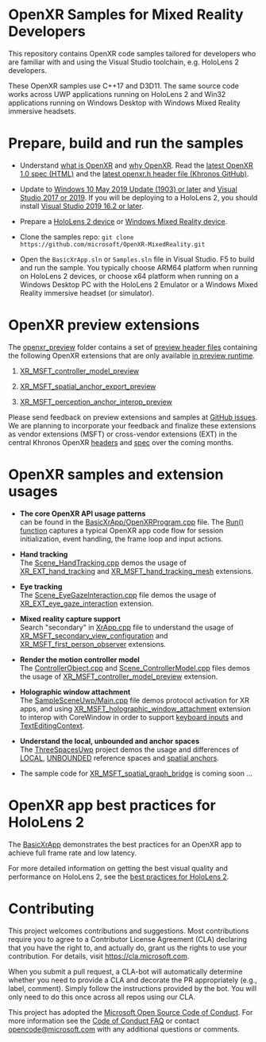 # OpenXR Samples for Mixed Reality Developers

This repository contains OpenXR code samples tailored for developers who are familiar with and using the Visual Studio toolchain, e.g. HoloLens 2 developers.

These OpenXR samples use C++17 and D3D11. The same source code works across UWP applications running on HoloLens 2 and Win32 applications running on Windows Desktop with Windows Mixed Reality immersive headsets.

# Prepare, build and run the samples

- Understand [what is OpenXR](https://docs.microsoft.com/windows/mixed-reality/openxr#what-is-openxr)
and [why OpenXR](https://docs.microsoft.com/windows/mixed-reality/openxr#why-openxr).
Read the [latest OpenXR 1.0 spec (HTML)](https://www.khronos.org/registry/OpenXR/specs/1.0/html/xrspec.html)
and the [latest openxr.h header file (Khronos GitHub)](https://github.com/KhronosGroup/OpenXR-SDK/blob/master/include/openxr/openxr.h).

- Update to [Windows 10 May 2019 Update (1903) or later](https://www.microsoft.com/software-download/windows10)
and [Visual Studio 2017 or 2019](https://visualstudio.microsoft.com/downloads/).
If you will be deploying to a HoloLens 2, you should install [Visual Studio 2019 16.2 or later](https://visualstudio.microsoft.com/downloads/).

- Prepare a [HoloLens 2 device](https://docs.microsoft.com/windows/mixed-reality/openxr#getting-started-with-openxr-for-hololens-2)
or [Windows Mixed Reality device](https://docs.microsoft.com/windows/mixed-reality/openxr#getting-started-with-openxr-for-windows-mixed-reality-headsets).

- Clone the samples repo: `git clone https://github.com/microsoft/OpenXR-MixedReality.git`

- Open the `BasicXrApp.sln` or `Samples.sln` file in Visual Studio. F5 to build and run the sample.
You typically choose ARM64 platform when running on HoloLens 2 devices,
or choose x64 platform when running on a Windows Desktop PC with the HoloLens 2 Emulator or a Windows Mixed Reality immersive headset (or simulator).

# OpenXR preview extensions

The [openxr_preview](https://github.com/microsoft/OpenXR-MixedReality/tree/master/openxr_preview) folder contains a set of [preview header files](https://github.com/microsoft/OpenXR-MixedReality/tree/master/openxr_preview/include/openxr) containing the following OpenXR extensions that are only available [in preview runtime](http://aka.ms/openxr-preview).

1. [XR_MSFT_controller_model_preview](https://microsoft.github.io/OpenXR-MixedReality/openxr_preview/specs/openxr.html#XR_MSFT_controller_model_preview)

1. [XR_MSFT_spatial_anchor_export_preview](https://microsoft.github.io/OpenXR-MixedReality/openxr_preview/specs/openxr.html#XR_MSFT_spatial_anchor_export_preview)

1. [XR_MSFT_perception_anchor_interop_preview](https://microsoft.github.io/OpenXR-MixedReality/openxr_preview/specs/openxr.html#XR_MSFT_perception_anchor_interop_preview)

Please send feedback on preview extensions and samples at [GitHub issues](https://github.com/microsoft/OpenXR-MixedReality/issues).
We are planning to incorporate your feedback and finalize these extensions as vendor extensions (MSFT) or cross-vendor extensions (EXT)
in the central Khronos OpenXR [headers](https://github.com/KhronosGroup/OpenXR-SDK/tree/master/include/openxr)
and [spec](https://www.khronos.org/registry/OpenXR/specs/1.0/html/xrspec.html)
over the coming months.

# OpenXR samples and extension usages

- **The core OpenXR API usage patterns** <br/>
can be found in the [BasicXrApp/OpenXRProgram.cpp](https://github.com/microsoft/OpenXR-MixedReality/blob/master/samples/BasicXrApp/OpenXrProgram.cpp) file.
The [Run() function](https://github.com/microsoft/OpenXR-MixedReality/blob/master/samples/BasicXrApp/OpenXrProgram.cpp#L28)
captures a typical OpenXR app code flow for session initialization, event handling, the frame loop and input actions.

- **Hand tracking** <br/> 
The [Scene_HandTracking.cpp](https://github.com/microsoft/OpenXR-MixedReality/blob/master/samples/SampleSceneUwp/Scene_HandTracking.cpp)
demos the usage of [XR_EXT_hand_tracking](https://microsoft.github.io/OpenXR-MixedReality/openxr_preview/specs/openxr.html#XR_EXT_hand_tracking)
and [XR_MSFT_hand_tracking_mesh](https://microsoft.github.io/OpenXR-MixedReality/openxr_preview/specs/openxr.html#XR_MSFT_hand_tracking_mesh) extensions.

- **Eye tracking** <br/>
The [Scene_EyeGazeInteraction.cpp](https://github.com/microsoft/OpenXR-MixedReality/blob/master/samples/EyeGazeInteractionUwp/Scene_EyeGazeInteraction.cpp) file
demos the usage of [XR_EXT_eye_gaze_interaction](https://www.khronos.org/registry/OpenXR/specs/1.0/html/xrspec.html#XR_EXT_eye_gaze_interaction) extension.

- **Mixed reality capture support** <br/>
Search "secondary" in [XrApp.cpp](https://github.com/microsoft/OpenXR-MixedReality/blob/master/shared/XrSceneLib/XrApp.cpp) file 
to understand the usage of [XR_MSFT_secondary_view_configuration](https://microsoft.github.io/OpenXR-MixedReality/openxr_preview/specs/openxr.html#XR_MSFT_secondary_view_configuration)
and [XR_MSFT_first_person_observer](https://microsoft.github.io/OpenXR-MixedReality/openxr_preview/specs/openxr.html#XR_MSFT_first_person_observer) extensions.

- **Render the motion controller model** <br/>
The [ControllerObject.cpp](https://github.com/microsoft/OpenXR-MixedReality/blob/master/shared/XrSceneLib/ControllerObject.cpp) and
[Scene_ControllerModel.cpp](https://github.com/microsoft/OpenXR-MixedReality/blob/master/samples/SampleSceneWin32/Scene_ControllerModel.cpp) files
demos the usage of [XR_MSFT_controller_model_preview](https://microsoft.github.io/OpenXR-MixedReality/openxr_preview/specs/openxr.html#XR_MSFT_controller_model_preview) extension.

- **Holographic window attachment** <br/> 
The [SampleSceneUwp/Main.cpp](https://github.com/microsoft/OpenXR-MixedReality/blob/master/samples/SampleSceneUwp/Main.cpp) file demos protocol activation for XR apps, 
and using [XR_MSFT_holographic_window_attachment](https://www.khronos.org/registry/OpenXR/specs/1.0/html/xrspec.html#XR_MSFT_holographic_window_attachment) extension
to interop with CoreWindow in order to support [keyboard inputs](https://docs.microsoft.com/en-us/windows/mixed-reality/keyboard-mouse-and-controller-input-in-directx#subscribe-for-corewindow-input-events) 
and [TextEditingContext](https://docs.microsoft.com/en-us/uwp/api/Windows.UI.Text.Core.CoreTextEditContext?view=winrt-19041).

- **Understand the local, unbounded and anchor spaces**<br/> 
The [ThreeSpacesUwp](https://github.com/microsoft/OpenXR-MixedReality/blob/master/samples/ThreeSpacesUwp/Scene_ThreeSpaces.cpp) project
demos the usage and differences of [LOCAL](https://microsoft.github.io/OpenXR-MixedReality/openxr_preview/specs/openxr.html#reference-spaces), 
[UNBOUNDED](https://microsoft.github.io/OpenXR-MixedReality/openxr_preview/specs/openxr.html#XR_MSFT_unbounded_reference_space) reference spaces
and [spatial anchors](https://microsoft.github.io/OpenXR-MixedReality/openxr_preview/specs/openxr.html#XR_MSFT_spatial_anchor).

* The sample code for [XR_MSFT_spatial_graph_bridge](https://www.khronos.org/registry/OpenXR/specs/1.0/html/xrspec.html#XR_MSFT_spatial_graph_bridge) is coming soon ...


# OpenXR app best practices for HoloLens 2

The [BasicXrApp](https://github.com/microsoft/OpenXR-MixedReality/tree/master/samples/BasicXrApp) demonstrates the best practices for an OpenXR app to achieve full frame rate and low latency.

For more detailed information on getting the best visual quality and performance on HoloLens 2, see the [best practices for HoloLens 2](https://aka.ms/openxr-best).

# Contributing

This project welcomes contributions and suggestions.  Most contributions require you to agree to a
Contributor License Agreement (CLA) declaring that you have the right to, and actually do, grant us
the rights to use your contribution. For details, visit https://cla.microsoft.com.

When you submit a pull request, a CLA-bot will automatically determine whether you need to provide
a CLA and decorate the PR appropriately (e.g., label, comment). Simply follow the instructions
provided by the bot. You will only need to do this once across all repos using our CLA.

This project has adopted the [Microsoft Open Source Code of Conduct](https://opensource.microsoft.com/codeofconduct/).
For more information see the [Code of Conduct FAQ](https://opensource.microsoft.com/codeofconduct/faq/) or
contact [opencode@microsoft.com](mailto:opencode@microsoft.com) with any additional questions or comments.
